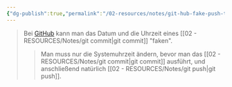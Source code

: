 ```yaml
---
{"dg-publish":true,"permalink":"/02-resources/notes/git-hub-fake-push-time/","tags":["git/commit"],"noteIcon":"","updated":"2024-12-01T22:43:43.000+01:00"}
---
```


>Bei [GitHub](https://github.com/U-L-M-S) kann man das Datum und die Uhrzeit eines [[02 - RESOURCES/Notes/git commit\|git commit]] "faken".
> > Man muss nur die Systemuhrzeit ändern, bevor man das [[02 - RESOURCES/Notes/git commit\|git commit]] ausführt, und anschließend natürlich [[02 - RESOURCES/Notes/git push\|git push]].